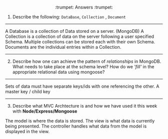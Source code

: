 <p align="center">:trumpet: Answers :trumpet:</p>

1. Describe the following: `DataBase`, `Collection` , `Document`

---

A Database is a collection of Data stored on a server. (MongoDB)
A Collection is a collection of data on the server following a user specified Schema. Multiple collections can be stored each with their own Schema. Documents are the individual entries within a Collection.

---

2. Describe how one can achieve the pattern of _relationships_ in MongoDB. What
   needs to take place at the schema level? How do we _'fill'_ in the
   appropriate relational data using mongoose?

---

Sets of data must have separate keys/ids with one referencing the other. A master key / child key

---

3. Describe what MVC Archtecture is and how we have used it this week with
   **Node/Express/Mongoose**

The model is where the data is stored.
The view is what data is currently being presented.
The controller handles what data from the model is displayed in the view.
